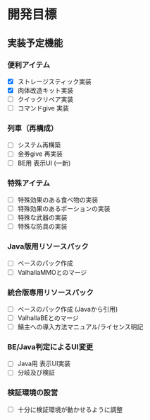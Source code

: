 # 開発目標
## 実装予定機能
### 便利アイテム
- [x] ストレージスティック実装
- [x] 肉体改造キット実装
- [ ] クイックリペア実装
- [ ] コマンドgive 実装
### 列車（再構成）
- [ ] システム再構築
- [ ] 金券give 再実装
- [ ] BE用 表示UI (一新)
### 特殊アイテム
- [ ] 特殊効果のある食べ物の実装
- [ ] 特殊効果のあるポーションの実装
- [ ] 特殊な武器の実装
- [ ] 特殊な防具の実装
### Java版用リソースパック
- [ ] ベースのパック作成
- [ ] ValhallaMMOとのマージ
### 統合版専用リソースパック
- [ ] ベースのパック作成 (Javaから引用)
- [ ] ValhallaBEとのマージ
- [ ] 鯖主への導入方法マニュアル/ライセンス明記
### BE/Java判定によるUI変更
- [ ] Java用 表示UI実装
- [ ] 分岐及び検証
### 検証環境の設営
- [ ] 十分に検証環境が動かせるように調整

